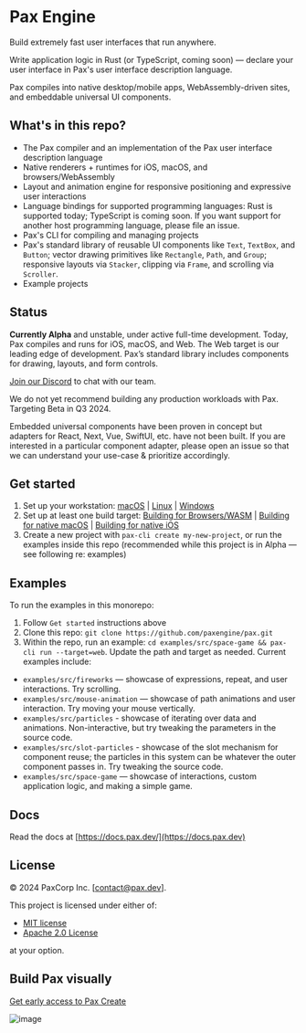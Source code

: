 # Pax Engine

Build extremely fast user interfaces that run anywhere.

Write application logic in Rust (or TypeScript, coming soon) — declare your user interface in Pax's user interface description language.

Pax compiles into native desktop/mobile apps, WebAssembly-driven sites, and embeddable universal UI components.

## What's in this repo?

 - The Pax compiler and an implementation of the Pax user interface description language
 - Native renderers + runtimes for iOS, macOS, and browsers/WebAssembly
 - Layout and animation engine for responsive positioning and expressive user interactions
 - Language bindings for supported programming languages: Rust is supported today; TypeScript is coming soon.  If you want support for another host programming language, please file an issue.
 - Pax's CLI for compiling and managing projects
 - Pax's standard library of reusable UI components like `Text`, `TextBox`, and `Button`; vector drawing primitives like `Rectangle`, `Path`, and `Group`; responsive layouts via `Stacker`, clipping via `Frame`, and scrolling via `Scroller`.
 - Example projects

## Status

**Currently Alpha** and unstable, under active full-time development.  Today, Pax compiles and runs for iOS, macOS, and Web.  The Web target is our leading edge of development.  Pax’s standard library includes components for drawing, layouts, and form controls.

[Join our Discord](https://discord.com/invite/Eq8KWAUc6b) to chat with our team.  

We do not yet recommend building any production workloads with Pax. Targeting Beta in Q3 2024.

Embedded universal components have been proven in concept but adapters for React, Next, Vue, SwiftUI, etc. have not been built.  If you are interested in a particular component adapter, please open an issue so that we can understand your use-case & prioritize accordingly.

## Get started

1. Set up your workstation:  [macOS](https://docs.pax.dev/getting-started/macos-getting-started.html) | [Linux](https://docs.pax.dev/getting-started/linux-getting-started.html) | [Windows](https://docs.pax.dev/getting-started/windows-getting-started.html)
2. Set up at least one build target: [Building for Browsers/WASM](https://docs.pax.dev/getting-started/web-target.html) | [Building for native macOS](https://docs.pax.dev/getting-started/desktop-target.html) | [Building for native iOS](https://docs.pax.dev/getting-started/mobile-target.html)
3. Create a new project with `pax-cli create my-new-project`, or run the examples inside this repo (recommended while this project is in Alpha — see following re: examples)

## Examples

To run the examples in this monorepo:

1. Follow `Get started` instructions above
2. Clone this repo: `git clone https://github.com/paxengine/pax.git`
3. Within the repo, run an example: `cd examples/src/space-game && pax-cli run --target=web`.  Update the path and target as needed.  Current examples include:

- `examples/src/fireworks` — showcase of expressions, repeat, and user interactions.  Try scrolling.
- `examples/src/mouse-animation` — showcase of path animations and user interaction.  Try moving your mouse vertically.
- `examples/src/particles` - showcase of iterating over data and animations. Non-interactive, but try tweaking the parameters in the source code.
- `examples/src/slot-particles` - showcase of the slot mechanism for component reuse; the particles in this system can be whatever the outer component passes in.  Try tweaking the source code.
- `examples/src/space-game` — showcase of interactions, custom application logic, and making a simple game.

## Docs

Read the docs at [https://docs.pax.dev/](https://docs.pax.dev)

## License

© 2024 PaxCorp Inc.  [contact@pax.dev].

This project is licensed under either of:
- [MIT license](LICENSE-MIT)
- [Apache 2.0 License](LICENSE-APACHE)

at your option.

## Build Pax visually

[Get early access to Pax Create](https://airtable.com/appCUQtUS9g4kuQZL/pagcoNLd0e8amZB0D/form)

![image](https://github.com/paxengine/pax/assets/2100885/972fd339-868d-4718-8e07-aabc26d6945c)




